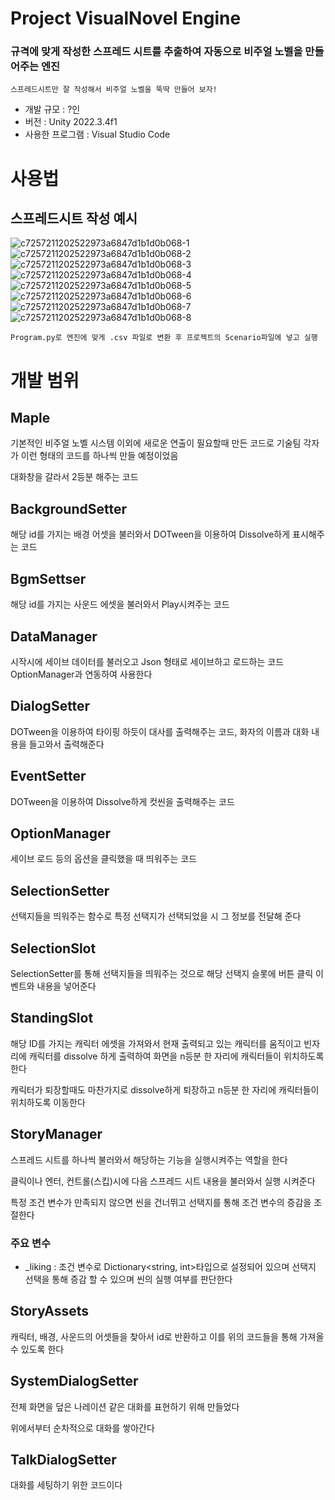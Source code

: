 # Project VisualNovel Engine
### 규격에 맞게 작성한 스프레드 시트를 추출하여 자동으로 비주얼 노벨을 만들어주는 엔진
    스프레드시트만 잘 작성해서 비주얼 노벨을 뚝딱 만들어 보자!
- 개발 규모 : ?인
- 버전 : Unity 2022.3.4f1
- 사용한 프로그램 : Visual Studio Code

# 사용법
## 스프레드시트 작성 예시
![c7257211202522973a6847d1b1d0b068-1](https://github.com/john9590/VisualNovel/assets/64019851/bcc37863-d42e-4278-9380-08e83e3bb5cd)
![c7257211202522973a6847d1b1d0b068-2](https://github.com/john9590/VisualNovel/assets/64019851/10188fdc-ec5a-482a-8ce8-3e846fdf0995)
![c7257211202522973a6847d1b1d0b068-3](https://github.com/john9590/VisualNovel/assets/64019851/148949ab-8f27-4047-bc0a-d8dc851f9569)
![c7257211202522973a6847d1b1d0b068-4](https://github.com/john9590/VisualNovel/assets/64019851/c57f0d42-7f50-47c0-b4dc-d3500cfec350)
![c7257211202522973a6847d1b1d0b068-5](https://github.com/john9590/VisualNovel/assets/64019851/035962e8-b586-467d-ba5c-9b077efd3f13)
![c7257211202522973a6847d1b1d0b068-6](https://github.com/john9590/VisualNovel/assets/64019851/3c298972-3b40-46f9-a067-77c707eb3317)
![c7257211202522973a6847d1b1d0b068-7](https://github.com/john9590/VisualNovel/assets/64019851/5f04e35d-0223-455a-aae1-69a2c895b100)
![c7257211202522973a6847d1b1d0b068-8](https://github.com/john9590/VisualNovel/assets/64019851/4b9c2fa2-d07b-4945-bd34-7cc43b5c3ca2)

    Program.py로 엔진에 맞게 .csv 파일로 변환 후 프로젝트의 Scenario파일에 넣고 실행

# 개발 범위
## Maple
기본적인 비주얼 노벨 시스템 이외에 새로운 연출이 필요할때 만든 코드로 기술팀 각자가 이런 형태의 코드를 하나씩 만들 예정이었음

대화창을 갈라서 2등분 해주는 코드
## BackgroundSetter
해당 id를 가지는 배경 어셋을 불러와서 DOTween을 이용하여 Dissolve하게 표시해주는 코드
## BgmSettser
해당 id를 가지는 사운드 에셋을 불러와서 Play시켜주는 코드 
## DataManager
시작시에 세이브 데이터를 불러오고 Json 형태로 세이브하고 로드하는 코드 OptionManager과 연동하여 사용한다
## DialogSetter
DOTween을 이용하여 타이핑 하듯이 대사를 출력해주는 코드, 화자의 이름과 대화 내용을 들고와서 출력해준다
## EventSetter
DOTween을 이용하여 Dissolve하게 컷씬을 출력해주는 코드
## OptionManager
세이브 로드 등의 옵션을 클릭했을 때 띄워주는 코드
## SelectionSetter
선택지들을 띄워주는 함수로 특정 선택지가 선택되었을 시 그 정보를 전달해 준다
## SelectionSlot
SelectionSetter를 통해 선택지들을 띄워주는 것으로 해당 선택지 슬롯에 버튼 클릭 이벤트와 내용을 넣어준다
## StandingSlot
해당 ID를 가지는 캐릭터 에셋을 가져와서 현재 출력되고 있는 캐릭터를 움직이고 빈자리에 캐릭터를 dissolve 하게 출력하여 화면을 n등분 한 자리에 캐릭터들이 위치하도록 한다

캐릭터가 퇴장할때도 마찬가지로 dissolve하게 퇴장하고 n등분 한 자리에 캐릭터들이 위치하도록 이동한다
## StoryManager
스프레드 시트를 하나씩 불러와서 해당하는 기능을 실행시켜주는 역할을 한다

클릭이나 엔터, 컨트롤(스킵)시에 다음 스프레드 시트 내용을 불러와서 실행 시켜준다

특정 조건 변수가 만족되지 않으면 씬을 건너뛰고 선택지를 통해 조건 변수의 증감을 조절한다
### 주요 변수
- _liking : 조건 변수로 Dictionary<string, int>타입으로 설정되어 있으며 선택지 선택을 통해 증감 할 수 있으며 씬의 실행 여부를 판단한다

## StoryAssets
캐릭터, 배경, 사운드의 어셋들을 찾아서 id로 반환하고 이를 위의 코드들을 통해 가져올 수 있도록 한다

## SystemDialogSetter
전체 화면을 덮은 나레이션 같은 대화를 표현하기 위해 만들었다

위에서부터 순차적으로 대화를 쌓아간다
## TalkDialogSetter
대화를 세팅하기 위한 코드이다
